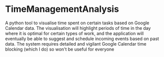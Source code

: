 # TimeManagementAnalysis
A python tool to visualise time spent on certain tasks based on Google Calendar data. The visualisation will highlight periods of time in the day where it is optimal for certain types of work, and the application will eventually be able to suggest and schedule incoming events based on past data. The system requires detailed and vigilant Google Calendar time blocking (which I do) so won't be useful for everyone
